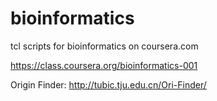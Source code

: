 bioinformatics
==============

tcl scripts for bioinformatics on coursera.com

https://class.coursera.org/bioinformatics-001

Origin Finder:
http://tubic.tju.edu.cn/Ori-Finder/
